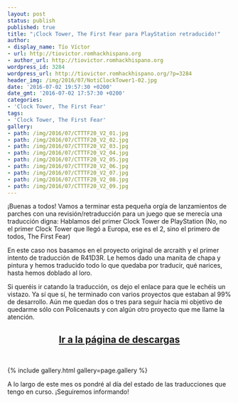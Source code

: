 ```yaml
---
layout: post
status: publish
published: true
title: "¡Clock Tower, The First Fear para PlayStation retraducido!"
author:
- display_name: Tío Víctor
- url: http://tiovictor.romhackhispano.org
- author_url: http://tiovictor.romhackhispano.org
wordpress_id: 3284
wordpress_url: http://tiovictor.romhackhispano.org/?p=3284
header_img: /img/2016/07/NotiClockTower1-02.jpg
date: '2016-07-02 19:57:30 +0200'
date_gmt: '2016-07-02 17:57:30 +0200'
categories:
- 'Clock Tower, The First Fear'
tags:
- 'Clock Tower, The First Fear'
gallery:
- path: /img/2016/07/CTTTF20_V2_01.jpg
- path: /img/2016/07/CTTTF20_V2_02.jpg
- path: /img/2016/07/CTTTF20_V2_03.jpg
- path: /img/2016/07/CTTTF20_V2_04.jpg
- path: /img/2016/07/CTTTF20_V2_05.jpg
- path: /img/2016/07/CTTTF20_V2_06.jpg
- path: /img/2016/07/CTTTF20_V2_07.jpg
- path: /img/2016/07/CTTTF20_V2_08.jpg
- path: /img/2016/07/CTTTF20_V2_09.jpg
---
```


¡Buenas a todos! Vamos a terminar esta pequeña orgía de lanzamientos de parches con una
revisión/retraducción para un juego que se merecía una traducción digna: Hablamos del primer Clock Tower de
PlayStation (No, no el primer Clock Tower que llegó a Europa, ese es el 2, sino el primero de todos, The First
Fear)

En este caso nos basamos en el proyecto original de arcraith y el primer intento de
traducción de R41D3R. Le hemos dado una manita de chapa y pintura y hemos traducido todo lo que quedaba por
traducir, qué narices, hasta hemos doblado al loro.

Si queréis ir catando la traducción, os dejo el enlace para que le echéis un vistazo. Ya sí
que sí, he terminado con varios proyectos que estaban al 99% de desarrollo. Aún me quedan dos o tres para seguir
hacia mi objetivo de quedarme sólo con Policenauts y con algún otro proyecto que me llame la atención.

<!--more-->

<h2 style="text-align: center;"><strong><a href="http://tiovictor.romhackhispano.org/clock-tower-psx-20/descargar/">Ir a la página de descargas</a></strong></h2><br/>

{% include gallery.html gallery=page.gallery %}

A lo largo de este mes os pondré al día del estado de las traducciones que tengo en curso. ¡Seguiremos informando!
